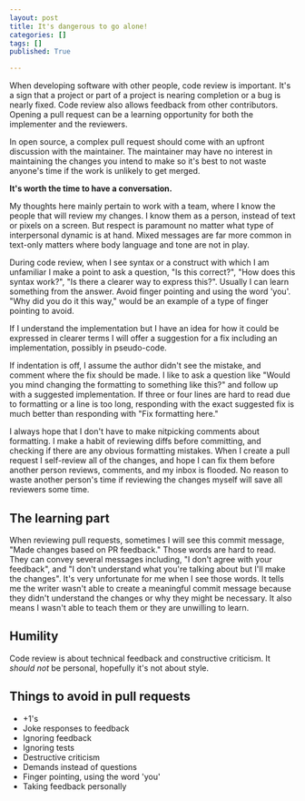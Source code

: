 ```yaml
---
layout: post
title: It's dangerous to go alone!
categories: []
tags: []
published: True

---
```


When developing software with other people, code review is important. It's a sign that a project or part of a project is nearing completion or a bug is nearly fixed. Code review also allows feedback from other contributors. Opening a pull request can be a learning opportunity for both the implementer and the reviewers.

In open source, a complex pull request should come with an upfront discussion with the maintainer. The maintainer may have no interest in maintaining the changes you intend to make so it's best to not waste anyone's time if the work is unlikely to get merged.

**It's worth the time to have a conversation.**

My thoughts here mainly pertain to work with a team, where I know the people that will review my changes. I know them as a person, instead of text or pixels on a screen. But respect is paramount no matter what type of interpersonal dynamic is at hand. Mixed messages are far more common in text-only matters where body language and tone are not in play.

During code review, when I see syntax or a construct with which I am unfamiliar I make a point to ask a question, "Is this correct?", "How does this syntax work?", "Is there a clearer way to express this?". Usually I can learn something from the answer. Avoid finger pointing and using the word 'you'. "Why did you do it this way," would be an example of a type of finger pointing to avoid.

If I understand the implementation but I have an idea for how it could be expressed in clearer terms I will offer a suggestion for a fix including an implementation, possibly in pseudo-code.

If indentation is off, I assume the author didn't see the mistake, and comment where the fix should be made. I like to ask a question like "Would you mind changing the formatting to something like this?" and follow up with a suggested implementation. If three or four lines are hard to read due to formatting or a line is too long, responding with the exact suggested fix is much better than responding with "Fix formatting here."

I always hope that I don't have to make nitpicking comments about formatting. I make a habit of reviewing diffs before committing, and checking if there are any obvious formatting mistakes. When I create a pull request I self-review all of the changes, and hope I can fix them before another person reviews, comments, and my inbox is flooded. No reason to waste another person's time if reviewing the changes myself will save all reviewers some time.

## The learning part

When reviewing pull requests, sometimes I will see this commit message, "Made changes based on PR feedback." Those words are hard to read. They can convey several messages including, "I don't agree with your feedback", and "I don't understand what you're talking about but I'll make the changes". It's very unfortunate for me when I see those words. It tells me the writer wasn't able to create a meaningful commit message because they didn't understand the changes or why they might be necessary. It also means I wasn't able to teach them or they are unwilling to learn.

## Humility

Code review is about technical feedback and constructive criticism. It *should not* be personal, hopefully it's not about style.

## Things to avoid in pull requests

* +1's
* Joke responses to feedback
* Ignoring feedback
* Ignoring tests
* Destructive criticism
* Demands instead of questions
* Finger pointing, using the word 'you'
* Taking feedback personally
